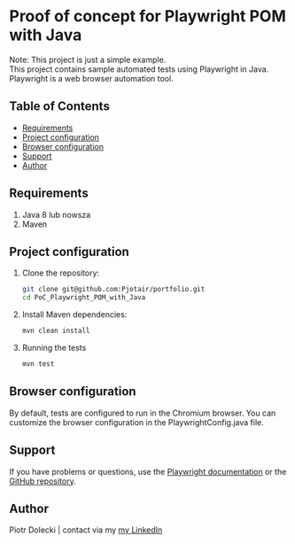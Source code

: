 # Proof of concept for Playwright POM with Java
Note: This project is just a simple example.<br>
This project contains sample automated tests using Playwright in Java.
Playwright is a web browser automation tool.

## Table of Contents
- [Requirements](#requirements)
- [Project configuration](#project-configuration)
- [Browser configuration](#browser-configuration)
- [Support](#support)
- [Author](#author)

## Requirements
1. Java 8 lub nowsza
2. Maven

## Project configuration
1. Clone the repository:
   ```bash
   git clone git@github.com:Pjotair/portfolio.git
   cd PoC_Playwright_POM_with_Java

2. Install Maven dependencies:
    ```bash
    mvn clean install
3. Running the tests
    ```bash
    mvn test

## Browser configuration
By default, tests are configured to run in the Chromium browser. You can customize the browser configuration in the PlaywrightConfig.java file.

## Support
If you have problems or questions, use the <a href="https://playwright.dev/" target="_blank">Playwright documentation</a> or the <a href="https://github.com/microsoft/playwright-java" target="_blank">GitHub repository</a>.

## Author
Piotr Dolecki |
contact via my <a href="https://www.linkedin.com/in/piotrdolecki/" target="_blank">my LinkedIn</a>
